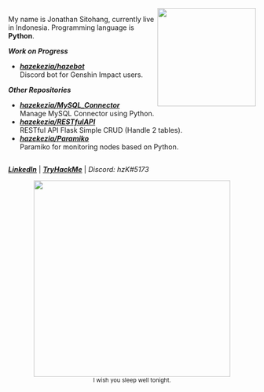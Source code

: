 <img src="./img/01.gif" width="200" align="right" />

My name is Jonathan Sitohang, currently live in Indonesia. Programming language is **Python**.

***Work on Progress***

- [***hazekezia/hazebot***](https://github.com/hazekezia/hazebot)<br/>
  Discord bot for Genshin Impact users.

***Other Repositories***
- [***hazekezia/MySQL_Connector***](https://github.com/hazekezia/MySQL_Connector)<br/>
  Manage MySQL Connector using Python.
- [***hazekezia/RESTfulAPI***](https://github.com/hazekezia/RESTfulAPI)<br/>
  RESTful API Flask Simple CRUD (Handle 2 tables).
- [***hazekezia/Paramiko***](https://github.com/hazekezia/Paramiko)<br/>
  Paramiko for monitoring nodes based on Python.

##
[***LinkedIn***](https://www.linkedin.com/in/jonathan-sitohang/) | [***TryHackMe***](https://tryhackme.com/p/hazekezia) | *Discord: hzK#5173*

<p align="center">
    <img src="./img/02.gif" width="400"/></br>
    <sub>I wish you sleep well tonight.</sub>
</p>